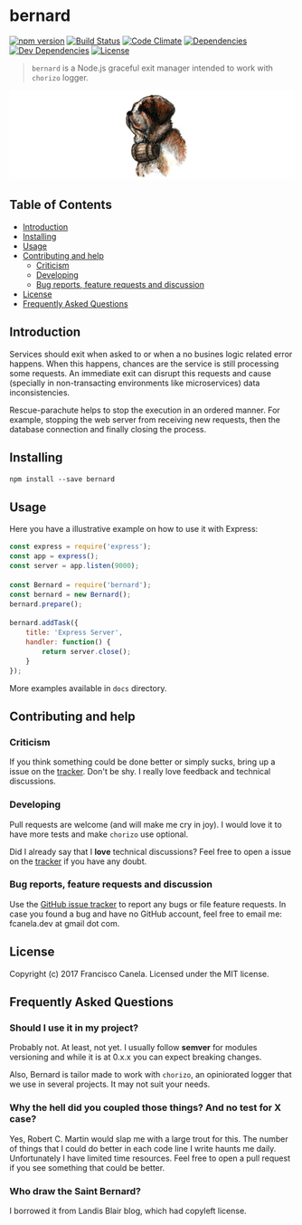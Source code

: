 # bernard

[![npm version][npmsemver-image]][npmsemver-url]
[![Build Status][ci-image]][ci-url]
[![Code Climate][cq-image]][cq-url]
[![Dependencies][deps-image]][deps-url]
[![Dev Dependencies][dev-deps-image]][dev-deps-url]
[![License][license-image]][license-url]

> `bernard` is a Node.js graceful exit manager intended to work with `chorizo` logger.

<img src="/docs/logo.jpg" alt="bernard graceful exit manager for javascript"/>

## Table of Contents

* [Introduction](#introduction)
* [Installing](#installing)
* [Usage](#usage)
* [Contributing and help](#contributing)
    * [Criticism](#criticism)
    * [Developing](#developing)
    * [Bug reports, feature requests and discussion](#contributing)
* [License](#license)
* [Frequently Asked Questions](#faq)


## <a name="introduction"></a> Introduction

Services should exit when asked to or when a no busines logic related error happens. When this happens, chances are the service is still processing some requests. An immediate exit can disrupt this requests and cause (specially in non-transacting environments like microservices) data inconsistencies.

Rescue-parachute helps to stop the execution in an ordered manner. For example, stopping the web server from receiving new requests, then the database connection and finally closing the process.

## <a name="installing"></a> Installing

```
npm install --save bernard
```

## <a name="usage"></a> Usage

Here you have a illustrative example on how to use it with Express:

```js
const express = require('express');
const app = express();
const server = app.listen(9000);

const Bernard = require('bernard');
const bernard = new Bernard();
bernard.prepare();

bernard.addTask({
    title: 'Express Server',
    handler: function() {
        return server.close();
    }
});
```

More examples available in `docs` directory.

## <a name="contributing"></a> Contributing and help

### <a name="criticism"></a> Criticism
If you think something could be done better or simply sucks, bring up a issue on the [tracker](https://github.com/fcanela/bernard/issues). Don't be shy. I really love feedback and technical discussions.

### <a name="developing"></a> Developing
Pull requests are welcome (and will make me cry in joy). I would love it to have more tests and make `chorizo` use optional.

Did I already say that I **love** technical discussions? Feel free to open a issue on the [tracker](https://github.com/fcanela/bernard/issues) if you have any doubt.

### <a name="bugs"></a> Bug reports, feature requests and discussion

Use the [GitHub issue tracker](https://github.com/fcanela/bernard/issues) to report any bugs or file feature requests. In case you found a bug and have no GitHub account, feel free to email me: fcanela.dev at gmail dot com.

## <a name="license"></a> License

Copyright (c) 2017 Francisco Canela. Licensed under the MIT license.

## <a name="faq"></a> Frequently Asked Questions

### Should I use it in my project?

Probably not. At least, not yet. I usually follow __semver__ for modules versioning and while it is at 0.x.x you can expect breaking changes.

Also, Bernard is tailor made to work with `chorizo`, an opiniorated logger that we use in several projects. It may not suit your needs.

### Why the hell did you coupled those things? And no test for X case?

Yes, Robert C. Martin would slap me with a large trout for this. The number of things that I could do better in each code line I write haunts me daily. Unfortunately I have limited time resources. Feel free to open a pull request if you see something that could be better.

### Who draw the Saint Bernard?

I borrowed it from Landis Blair blog, which had copyleft license.


[npmsemver-image]: https://img.shields.io/badge/version-0.0.0-orange.svg
[npmsemver-url]: https://github.com/fcanela/bernard
[ci-image]: https://travis-ci.org/fcanela/bernard.svg?branch=master
[ci-url]: https://travis-ci.org/fcanela/bernard
[cq-image]: https://api.codeclimate.com/v1/badges/9961fff740438ec1599b/maintainability
[cq-url]: https://codeclimate.com/github/fcanela/bernard/maintainability
[deps-image]: https://david-dm.org/fcanela/bernard.svg
[deps-url]: https://david-dm.org/fcanela/bernard
[dev-deps-image]: https://david-dm.org/fcanela/bernard/dev-status.svg
[dev-deps-url]: https://david-dm.org/fcanela/bernard#info=devDependencies
[license-image]: https://img.shields.io/badge/license-MIT-blue.svg
[license-url]: LICENSE
